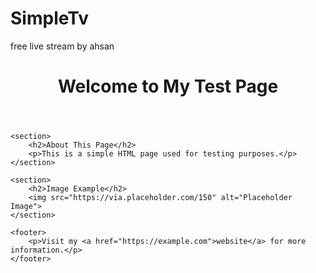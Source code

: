 # SimpleTv
free live stream by ahsan 
<!DOCTYPE html>
<html lang="en">
<head>
    <meta charset="UTF-8">
    <meta name="viewport" content="width=device-width, initial-scale=1.0">
    <title>Test Page</title>
</head>
<body>
    <header>
        <h1>Welcome to My Test Page</h1>
    </header>
    
    <section>
        <h2>About This Page</h2>
        <p>This is a simple HTML page used for testing purposes.</p>
    </section>

    <section>
        <h2>Image Example</h2>
        <img src="https://via.placeholder.com/150" alt="Placeholder Image">
    </section>

    <footer>
        <p>Visit my <a href="https://example.com">website</a> for more information.</p>
    </footer>
</body>
</html>